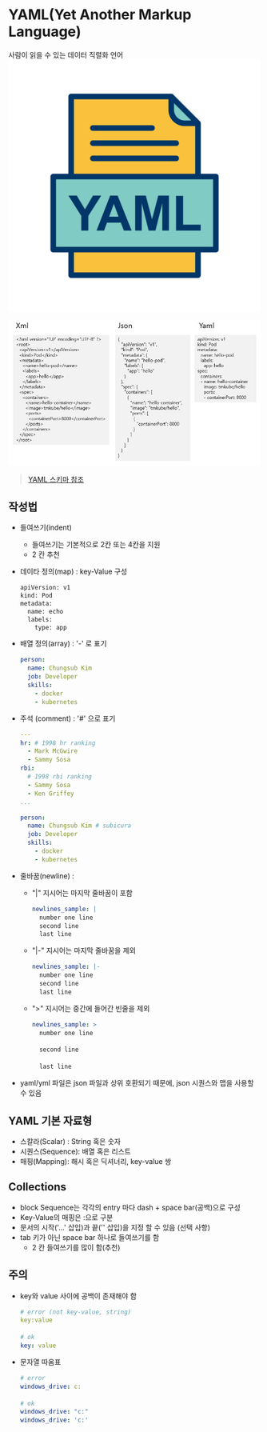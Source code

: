 # YAML(Yet Another Markup Language) 
사람이 읽을 수 있는 데이터 직렬화 언어
![yaml.png](./img/yaml.png)

![xml-json-yaml.png](./img/xml-json-yaml.png)  

> [YAML 스키마 참조](https://docs.microsoft.com/ko-kr/azure/devops/pipelines/yaml-schema?view=azure-devops&tabs=schema%2Cparameter-schema)  

## 작성법
- 들여쓰기(indent)
  - 들여쓰기는 기본적으로 2칸 또는 4칸을 지원
  - 2 칸 추천
- 데이타 정의(map) : key-Value 구성 
  ```
  apiVersion: v1
  kind: Pod
  metadata:
    name: echo
    labels:
      type: app
  ```
- 배열 정의(array) : '-' 로 표기
  ```yaml
  person:
    name: Chungsub Kim
    job: Developer
    skills: 
      - docker
      - kubernetes
  ```
- 주석 (comment) : '#' 으로 표기
  ```yaml
  ---
  hr: # 1998 hr ranking
    - Mark McGwire
    - Sammy Sosa
  rbi:
    # 1998 rbi ranking
    - Sammy Sosa
    - Ken Griffey
  ...
  ```
  ```yaml
  person:
    name: Chungsub Kim # subicura
    job: Developer
    skills:
      - docker
      - kubernetes
  ```
- 줄바꿈(newline) : 
  - "|" 지시어는 마지막 줄바꿈이 포함
    ```yaml
    newlines_sample: |
      number one line
      second line
      last line
    ```
  - "|-" 지시어는 마지막 줄바꿈을 제외
    ```yaml
    newlines_sample: |-
      number one line
      second line
      last line
    ```
  - ">" 지시어는 중간에 들어간 빈줄을 제외
    ```yaml
    newlines_sample: >
      number one line

      second line

      last line
    ```

- yaml/yml 파일은 json 파일과 상위 호환되기 때문에, json 시퀀스와 맵을 사용할 수 있음

## YAML 기본 자료형
- 스칼라(Scalar) : String 혹은 숫자
- 시퀀스(Sequence): 배열 혹은 리스트
- 매핑(Mapping): 해시 혹은 딕셔너리, key-value 쌍

## Collections
- block Sequence는 각각의 entry 마다 dash + space bar(공백)으로 구성
- Key-Value의 매핑은 :으로 구분
- 문서의 시작('...' 삽입)과 끝('' 삽입)을 지정 할 수 있음 (선택 사항)
- tab 키가 아닌 space bar 하나로 들여쓰기를 함
  - 2 칸 들여쓰기를 많이 함(추천)

## 주의
- key와 value 사이에 공백이 존재해야 함
  ```yaml
  # error (not key-value, string)
  key:value

  # ok
  key: value
  ```

- 문자열 따옴표
  ```yaml
  # error
  windows_drive: c:

  # ok
  windows_drive: "c:"
  windows_drive: 'c:'
  ```

